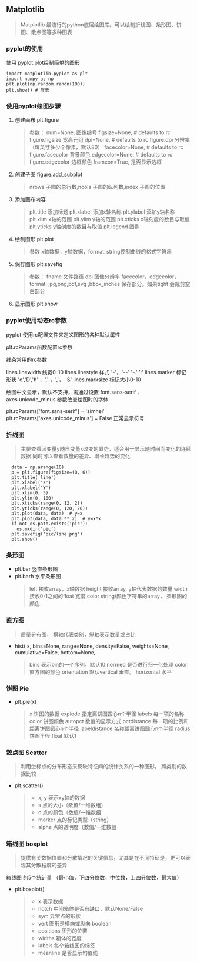 <!-- 2020-09-20 09:00 -->
## Matplotlib
> Matplotlib 最流行的python底层绘图库。可以绘制折线图、条形图、饼图、散点图等多种图表

### pyplot的使用

使用 pyplot.plot绘制简单的图形 

```
import matplotlib.pyplot as plt
import numpy as np
plt.plot(np.random.randn(100))
plt.show() # 展示
```

### 使用pyplot绘图步骤

1. 创建画布 plt.figure 
    > 参数： num=None,  图像编号
            figsize=None,  # defaults to rc figure.figsize 宽高元组
            dpi=None,  # defaults to rc figure.dpi 分辨率（每英寸多少个像素，默认80）
            facecolor=None,  # defaults to rc figure.facecolor 背景颜色
            edgecolor=None,  # defaults to rc figure.edgecolor 边框颜色
            frameon=True, 是否显示边框
           
2. 创建子图 figure.add_subplot
    > nrows 子图的总行数,ncols 子图的纵列数,index 子图的位置

3. 添加画布内容
    > plt.title       添加标题
      plt.xlabel      添加x轴名称
      plt.ylabel      添加y轴名称
      plt.xlim         x轴的范围
      plt.ylim            y轴的范围
      plt.xticks          x轴刻度的数目与取值
      plt.yticks          y轴刻度的数目与取值
      plt.legend          图例

4. 绘制图形 plt.plot
    > 参数 x轴数据，y轴数据，format_string控制曲线的格式字符串

5. 保存图形 plt.savefig
    > 参数： fname 文件路径 dpi 图像分辨率 facecolor，edgecolor， format: jpg,png,pdf,svg ,bbox_inches 保存部分。如果tight 会裁剪空白部分

6. 显示图形 plt.show

### pyplot使用动态rc参数

pyplot 使用rc配置文件来定义图形的各种默认属性

plt.rcParams函数配置rc参数

线条常用的rc参数

lines.linewidth 线宽0-10
lines.linestyle 样式 '-'，'--' '-.' ':'
lines.marker    标记形状 'o','D','h' ，'.' ，','， 'S'
lines.marksize  标记大小0-10


绘图中文显示，默认不支持，需通过设置 font.sans-serif 、axes.unicode_minus 参数改变绘图时的字体
 
plt.rcParams['font.sans-serif'] = 'simhei'
plt.rcParams['axes.unicode_minus'] = False 正常显示符号

### 折线图

> 主要查看因变量y随自变量x改变的趋势，适合用于显示随时间而变化的连续数据
> 同时可以查看数量的差异、增长趋势的变化

```
  data = np.arange(10)
  p = plt.figure(figsize=(8, 6))
  plt.title('line')
  plt.xlabel('X')
  plt.xlabel('Y')
  plt.xlim(0, 5)
  plt.ylim(0, 100)
  plt.xticks(range(0, 12, 2))
  plt.yticks(range(0, 120, 20))
  plt.plot(data, data)  # y=x
  plt.plot(data, data ** 2)  # y=x*x
  if not os.path.exists('pic'):
    os.mkdir('pic')
  plt.savefig('pic/line.png')
  plt.show()
```

### 条形图

* plt.bar 竖直条形图
* plt.barh  水平条形图
  > left  接收array，x轴数据
    height 接收array, y轴代表数据的数量
    width   接收0-1之间的float 宽度
    color    string/颜色字符串的array， 条形图的颜色

### 直方图
> 质量分布图， 横轴代表类别，纵轴表示数量或占比

* hist( x, bins=None, range=None, density=False, weights=None,
          cumulative=False, bottom=None,
    > bins 表示bin的一个序列，默认10
    > normed 是否进行归一化处理
      color 直方图的颜色
      orientation  默认vertical 垂直。 horizontal 水平

### 饼图 Pie 
* plt.pie(x) 
    > x 饼图的数据
    > explode 指定离饼图圆心n个半径
    > labels 每一项的名称
    > color  饼图颜色
    > autopct 数值的显示方式
    > pctdistance  每一项的比例和距离饼图圆心n个半径
    > labeldistance 名称距离饼图圆心n个半径
    > radius 饼图半径 float 默认1
         
### 散点图 Scatter
> 利用坐标点的分布形态来反映特征间的统计关系的一种图形， 跨类别的数据比较
 
 * plt.scatter()
   > * x, y     表示xy轴的数据
   > * s        点的大小（数值/一维数组）
   > * c        点的颜色（数值/一维数组
   > * marker   点的标记类型（string）
   > * alpha    点的透明度（数值/一维数组

### 箱线图 boxplot
> 提供有关数据位置和分散情况的关键信息，尤其是在不同特征是，更可以表现其分散程度的差异

箱线图 的5个统计量 （最小值，下四分位数，中位数，上四分位数，最大值）

 * plt.boxplot()
   > * x            表示数据
   > * notch        中间箱体是否有缺口，默认None/False
   > * sym          异常点的形状
   > * vert         图形是横向或纵向 boolean
   > * positions    图形的位置
   > * widths       箱体的宽度
   > * labels       每个箱线图的标签
   > * meanline     是否显示均值线
